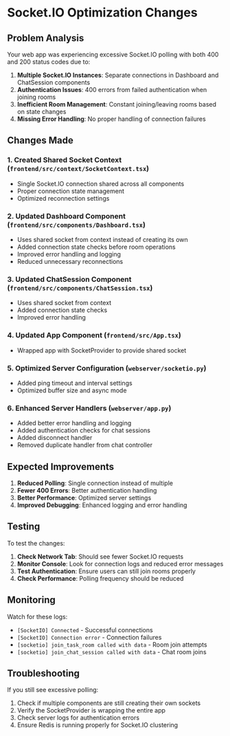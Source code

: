 # Socket.IO Optimization Changes

## Problem Analysis

Your web app was experiencing excessive Socket.IO polling with both 400 and 200 status codes due to:

1. **Multiple Socket.IO Instances**: Separate connections in Dashboard and ChatSession components
2. **Authentication Issues**: 400 errors from failed authentication when joining rooms
3. **Inefficient Room Management**: Constant joining/leaving rooms based on state changes
4. **Missing Error Handling**: No proper handling of connection failures

## Changes Made

### 1. Created Shared Socket Context (`frontend/src/context/SocketContext.tsx`)
- Single Socket.IO connection shared across all components
- Proper connection state management
- Optimized reconnection settings

### 2. Updated Dashboard Component (`frontend/src/components/Dashboard.tsx`)
- Uses shared socket from context instead of creating its own
- Added connection state checks before room operations
- Improved error handling and logging
- Reduced unnecessary reconnections

### 3. Updated ChatSession Component (`frontend/src/components/ChatSession.tsx`)
- Uses shared socket from context
- Added connection state checks
- Improved error handling

### 4. Updated App Component (`frontend/src/App.tsx`)
- Wrapped app with SocketProvider to provide shared socket

### 5. Optimized Server Configuration (`webserver/socketio.py`)
- Added ping timeout and interval settings
- Optimized buffer size and async mode

### 6. Enhanced Server Handlers (`webserver/app.py`)
- Added better error handling and logging
- Added authentication checks for chat sessions
- Added disconnect handler
- Removed duplicate handler from chat controller

## Expected Improvements

1. **Reduced Polling**: Single connection instead of multiple
2. **Fewer 400 Errors**: Better authentication handling
3. **Better Performance**: Optimized server settings
4. **Improved Debugging**: Enhanced logging and error handling

## Testing

To test the changes:

1. **Check Network Tab**: Should see fewer Socket.IO requests
2. **Monitor Console**: Look for connection logs and reduced error messages
3. **Test Authentication**: Ensure users can still join rooms properly
4. **Check Performance**: Polling frequency should be reduced

## Monitoring

Watch for these logs:
- `[SocketIO] Connected` - Successful connections
- `[SocketIO] Connection error` - Connection failures
- `[socketio] join_task_room called with data` - Room join attempts
- `[socketio] join_chat_session called with data` - Chat room joins

## Troubleshooting

If you still see excessive polling:
1. Check if multiple components are still creating their own sockets
2. Verify the SocketProvider is wrapping the entire app
3. Check server logs for authentication errors
4. Ensure Redis is running properly for Socket.IO clustering 